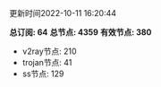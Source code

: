 更新时间2022-10-11 16:20:44

**总订阅: 64**
**总节点: 4359**
**有效节点: 380**
- v2ray节点: 210
- trojan节点: 41
- ss节点: 129
